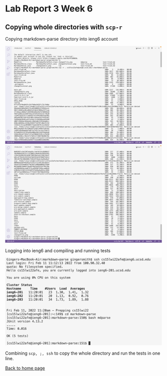# Lab Report 3 Week 6

## Copying whole directories with `scp-r`

Copying markdown-parse directory into ieng6 account

![copying directory](/copyDirect1.png)
![copying directory continued](/copyDirect2.png)

Logging into ieng6 and compiling and running tests

![running tests](/runOnRemote.png)

Combining `scp, ;, ssh` to copy the whole directory and run the tests in one line.

[Back to home page](index.html)
